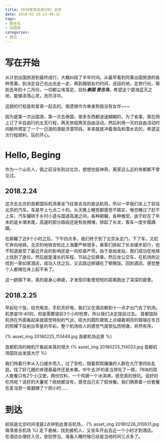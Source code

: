 ```yaml
---
title: 2018普吉岛游记01 出发
date: 2018-02-25 13:48:32
tags:
- 普吉岛
- 出国游
categories:
- 游记
---
```


# 写在开始

从计划出国旅游到最终成行，大概纠结了半年时间。从最早看到同事出国旅游的各种羡慕，到决定自己也出去走一走，再到跟朋友约时间，选目的地，定旅行社。等到去年的十二月份，一切都尘埃落定，目标***泰国 普吉岛***。希望这个碧海蓝天之地，能够涤荡心灵，洗尽浮华。

这趟的行程是和堂弟一起去的，很遗憾作为单身狗我没有女伴~~~

因为是第一次出国游，第一次去泰国，很多东西都迷迷糊糊的，为了省事，我在网上订了半自由行的五天行程，两天旅程两天自由活动，然后利用一天的自由活动时间额外预定了一个一日游的游艇浮潜项目。本来就是冲着海岛和潜水去的，希望这次行程顺利，玩的开心。


# Hello, Beging

作为一个山东人，我之前没有到过北京，想想也挺神奇，离家这么近的帝都都不曾见过。

## 2018.2.24

这次去北京的首都国际机场乘坐飞往普吉岛的直达航班，所以一早我们坐上了前往北京的汽车。车是早上七点二十的。头天晚上睡觉都感觉不踏实，唯恐睡过了赶不上车。汽车辗转于乡村小道与国道高速之间，各种颠簸，各种难受。由于赶在了年末的返乡潮末尾，高速的部分路段还是有些拥堵，排起了长龙，客车一度步履蹒跚。

在颠簸了近9个小时之后，下午四点多，我们终于到了北京永定门，下了车，又赶忙奔向地铁。北京的地铁安检比上海要严格很多，乘客们排起了长龙缓步前行，也不知道是受了最近开会的影响还是一向检查严苛。由于是始发站，我们成功在地铁上找到了座位。然后就是漫长的车程，15站之后换乘，然后坐公交车，在机场附近找到一家如家酒店，成功入住之后，又去路边粥铺吃了顿晚饭。回到酒店，感觉整个人都摊在床上起不来了。

这一趟搞下来，真的是身心俱疲，才发现印象里短短的距离跑出了深深的疲惫。


## 2018.2.25

早起吃个饭，给充电宝，手机充好电，我们又在酒店赖到十一点才出门去了机场。机票是19:40的，但是需要提前3个小时检票，所以我们决定提前过去。
首都国际机场在外面看起来就感觉特别的气派，硕大的圆形建筑上点缀着明亮的玻璃在冬日的照耀下反射出零星的华彩。整个机场给人的感觉气度恢弘而明澈，井然有序。


{% asset_img 20180225_113449.jpg 首都机场远景 %}

首都机场的候机厅看起来真的很大
{% asset_img 20180225_114033.jpg 首都机场国际出发层大厅 %}

我们拎着行李从入口缓步而入，过了安检，随着熙熙攘攘的人群在大厅里四处乱逛。找了好几圈的肯德基最终还是未果。中午去3F的麦当劳吃了一顿，78块的双人套餐只有2个小汉堡，两份饮料，一个鸡翅一个冰淇淋，感觉真的很坑。说好的吃鸡呢？说好的大薯呢？统统都没有，感觉自己买了假快餐。我们俩靠着一份套餐在麦当劳一直磨蹭了个把小时……



# 到达

航班是北京时间凌晨2点钟到达普吉机场。
{% asset_img 20180226_010831.jpg 降落普吉机场 %}
走下悬梯，找到接机人，又坐车开出去近一个小时才到酒店。
在酒店办理好入住，收拾停当，准备入睡时候已经是当地时间三点多了。